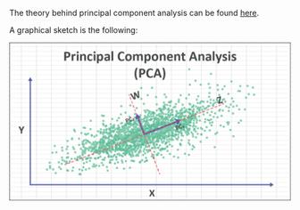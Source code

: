 
The theory behind principal component analysis can be found [here](
https://numxl.com/blogs/principal-component-analysis-pca-101/).


A graphical sketch is the following:  

<img src="../Pics/principal-component-analysis-pca-featured-1024x576.png" />
